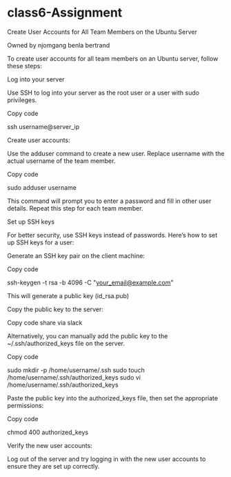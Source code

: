 # class6-Assignment

Create User Accounts for All Team Members on the Ubuntu Server


Owned by njomgang benla bertrand

To create user accounts for all team members on an Ubuntu server, follow these steps:

Log into your server 

Use SSH to log into your server as the root user or a user with sudo privileges.

 

Copy code

ssh username@server_ip

Create user accounts:

Use the adduser command to create a new user. Replace username with the actual username of the team member.

 

Copy code

sudo adduser username

This command will prompt you to enter a password and fill in other user details. Repeat this step for each team member.

Set up SSH keys 

For better security, use SSH keys instead of passwords. Here’s how to set up SSH keys for a user:

Generate an SSH key pair on the client machine:

Copy code

ssh-keygen -t rsa -b 4096 -C "your_email@example.com"

This will generate a public key (id_rsa.pub) 

Copy the public key to the server:

 

Copy code share via slack

 

Alternatively, you can manually add the public key to the ~/.ssh/authorized_keys file on the server.

Copy code

sudo mkdir -p /home/username/.ssh sudo touch /home/username/.ssh/authorized_keys sudo vi /home/username/.ssh/authorized_keys

Paste the public key into the authorized_keys file, then set the appropriate permissions:

 

Copy code

chmod 400 authorized_keys

Verify the new user accounts:

Log out of the server and try logging in with the new user accounts to ensure they are set up correctly.
